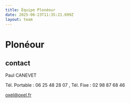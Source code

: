 ```yaml
---
title: Équipe Plonéour 
date: 2025-06-23T11:35:21.699Z
layout: team
---
```


# Plonéour 



## contact 

Paul CANEVET

Tél. Portable : 06 25 48 28 07 , Tél. Fixe : 02 98 87 68 46

oxel@oxel.fr


